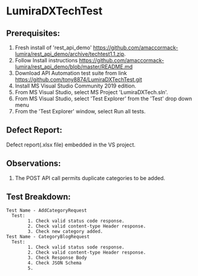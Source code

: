 # LumiraDXTechTest

## Prerequisites:

1. Fresh install of 'rest_api_demo' https://github.com/amaccormack-lumira/rest_api_demo/archive/techtest1.1.zip.
2. Follow Install instructions https://github.com/amaccormack-lumira/rest_api_demo/blob/master/README.md
4. Download API Automation test suite from link https://github.com/tony8874/LumiraDXTechTest.git
5. Install MS Visual Studio Community 2019 edition.
6. From MS Visual Studio, select MS Project 'LumiraDXTech.sln'.
7. From MS Visual Studio, select 'Test Explorer' from the 'Test' drop down menu
8. From the 'Test Explorer' window, select Run all tests.

## Defect Report:

Defect report(.xlsx file) embedded in the VS project.


## Observations:

1. The POST API call permits duplicate categories to be added.


## Test Breakdown:
```
Test Name - AddCategoryRequest
  Test:
        1. Check valid status code response.
        2. Check valid content-type Header response.
        3. Check new category added.
Test Name - CategoryBlogRequest
  Test:
        1. Check valid status sode response.
        2. Check valid content-type Header response.
        3. Check Response Body
        4. Check JSON Schema
        5. 
```
